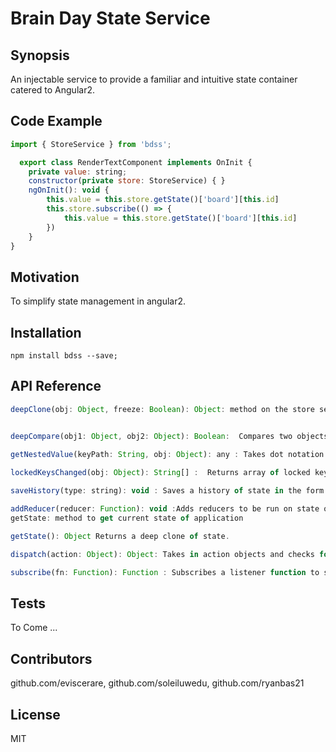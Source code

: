 # Brain Day State Service
## Synopsis

An injectable service to provide a familiar and intuitive state container catered to Angular2.

## Code Example

```js
import { StoreService } from 'bdss';

  export class RenderTextComponent implements OnInit {
    private value: string;
    constructor(private store: StoreService) { }
    ngOnInit(): void {
        this.value = this.store.getState()['board'][this.id]
        this.store.subscribe(() => {
            this.value = this.store.getState()['board'][this.id]
        })
    }
}
```
## Motivation
  To simplify state management in angular2.

## Installation
  ```
  npm install bdss --save;
  ```
## API Reference
  ```js
  deepClone(obj: Object, freeze: Boolean): Object: method on the store service to create a deep clone of the state. Returns a deep clone and optionally deep frozen copy of an object.

  
  deepCompare(obj1: Object, obj2: Object): Boolean:  Compares two objects at every level and returns boolean indicating if they are the same.

  getNestedValue(keyPath: String, obj: Object): any : Takes dot notation key path and returns bracket format key path.
   
  lockedKeysChanged(obj: Object): String[] :  Returns array of locked keys that mutation attempts were made against.

  saveHistory(type: string): void : Saves a history of state in the form of an array of deep cloned, deep frozen copies.  

  addReducer(reducer: Function): void :Adds reducers to be run on state on invokation of DISPATCH.  
  getState: method to get current state of application
  
  getState(): Object Returns a deep clone of state.
  
  dispatch(action: Object): Object: Takes in action objects and checks for lock related commands before running state through reducers.
  
  subscribe(fn: Function): Function : Subscribes a listener function to state changes and returns a function to unsubscribe the same listener function.

 ```

  
## Tests

To Come ...
## Contributors
github.com/eviscerare,
github.com/soleiluwedu,
github.com/ryanbas21
## License
MIT

